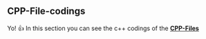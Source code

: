 ## CPP-File-codings
Yo! :+1: In this section you can see the c++ codings of the [__CPP-Files__](https://github.com/sgrmshrsm7/CPP-Files)
